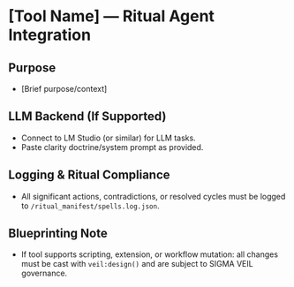 # [Tool Name] — Ritual Agent Integration

## Purpose
- [Brief purpose/context]

## LLM Backend (If Supported)
- Connect to LM Studio (or similar) for LLM tasks.
- Paste clarity doctrine/system prompt as provided.

## Logging & Ritual Compliance
- All significant actions, contradictions, or resolved cycles must be logged to `/ritual_manifest/spells.log.json`.

## Blueprinting Note
- If tool supports scripting, extension, or workflow mutation: all changes must be cast with `veil:design()` and are subject to SIGMA VEIL governance.
